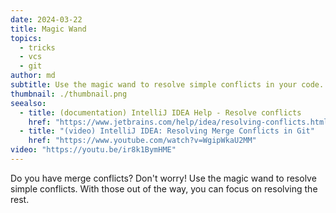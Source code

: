 ```yaml
---
date: 2024-03-22
title: Magic Wand
topics:
  - tricks
  - vcs
  - git
author: md
subtitle: Use the magic wand to resolve simple conflicts in your code.
thumbnail: ./thumbnail.png
seealso:
  - title: (documentation) IntelliJ IDEA Help - Resolve conflicts
    href: "https://www.jetbrains.com/help/idea/resolving-conflicts.html#vcs-resolve-conflicts"
  - title: "(video) IntelliJ IDEA: Resolving Merge Conflicts in Git"
    href: "https://www.youtube.com/watch?v=WgipWkaU2MM"
video: "https://youtu.be/ir8k1BymHME"
---
```


Do you have merge conflicts? Don't worry! Use the magic wand to resolve simple conflicts. With those out of the way, you can focus on resolving the rest.
